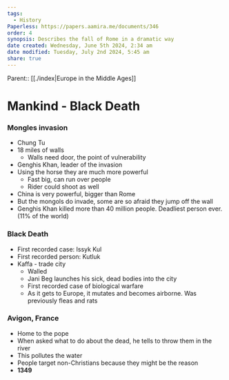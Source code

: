 ```yaml
---
tags:
  - History
Paperless: https://papers.aamira.me/documents/346
order: 4
synopsis: Describes the fall of Rome in a dramatic way
date created: Wednesday, June 5th 2024, 2:34 am
date modified: Tuesday, July 2nd 2024, 5:45 am
share: true
---
```


Parent:: [[./index|Europe in the Middle Ages]]

# Mankind - Black Death

### Mongles invasion

- Chung Tu
- 18 miles of walls
  - Walls need door, the point of vulnerability
- Genghis Khan, leader of the invasion
- Using the horse they are much more powerful
  - Fast big, can run over people
  - Rider could shoot as well
- China is very powerful, bigger than Rome
- But the mongols do invade, some are so afraid they jump off the wall
- Genghis Khan killed more than 40 million people. Deadliest person ever. (11% of the world)

### Black Death

- First recorded case: Issyk Kul
- First recorded person: Kutluk
- Kaffa - trade city
  - Walled
  - Jani Beg launches his sick, dead bodies into the city
  - First recorded case of biological warfare
  - As it gets to Europe, it mutates and becomes airborne. Was previously fleas and rats

### Avigon, France

- Home to the pope
- When asked what to do about the dead, he tells to throw them in the river
- This pollutes the water
- People target non-Christians because they might be the reason
- **1349**
